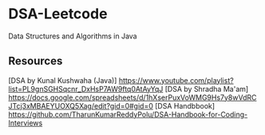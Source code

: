 # DSA-Leetcode
Data Structures and Algorithms in Java

## Resources
[DSA by Kunal Kushwaha (Java)] https://www.youtube.com/playlist?list=PL9gnSGHSqcnr_DxHsP7AW9ftq0AtAyYqJ
[DSA by Shradha Ma'am] https://docs.google.com/spreadsheets/d/1hXserPuxVoWMG9Hs7y8wVdRCJTcj3xMBAEYUOXQ5Xag/edit?gid=0#gid=0
[DSA Handbbook] https://github.com/TharunKumarReddyPolu/DSA-Handbook-for-Coding-Interviews
